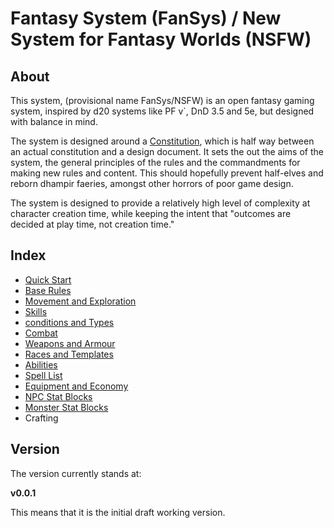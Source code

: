# Fantasy System (FanSys) / New System for Fantasy Worlds (NSFW)

## About

This system, (provisional name FanSys/NSFW) is an open fantasy gaming system, inspired by d20 systems like PF v`, DnD 3.5 and 5e, but designed with balance in mind.

The system is designed around a [Constitution](constitution.md), which is half way between an actual constitution and a design document. It sets the out the aims of the system, the general principles of the rules and the commandments for making new rules and content. This should hopefully prevent half-elves and reborn dhampir faeries, amongst other horrors of poor game design.

The system is designed to provide a relatively high level of complexity at character creation time, while keeping the intent that "outcomes are decided at play time, not creation time."

## Index

- [Quick Start](quick-start.md)
- [Base Rules](base-rules.md)
- [Movement and Exploration](movement-exploration.md)
- [Skills](skills.md)
- [conditions and Types](conditions-types.md)
- [Combat](combat.md)
- [Weapons and Armour](weapons-armour.md)
- [Races and Templates](races.md)
- [Abilities](abilities.md)
- [Spell List](spell-list.md)
- [Equipment and Economy](equipment-economy.md)
- [NPC Stat Blocks](npc-stat-blocks.md)
- [Monster Stat Blocks](monster-stat-blocks.md)
- Crafting

## Version

The version currently stands at:

**v0.0.1**

This means that it is the initial draft working version.
